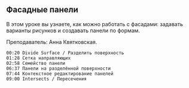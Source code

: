## Фасадные панели

В этом уроке вы узнаете, как можно работать с фасадами: задавать варианты рисунков и создавать панели по формам.

Преподаватель: Анна Квятковская.

[](https://player.softculture.cc/embed/RVS/RVS_10.14.01_L4-5_Pattern_Panel)

``` chapters
00:20 Divide Surface / Разделить поверхность
01:28 Сетка направляющих
02:58 Семейство панели
06:37 Панели на разделённой поверхности
07:44 Контекстное редактирование панелей
09:00 Intersects / Пересечения
```